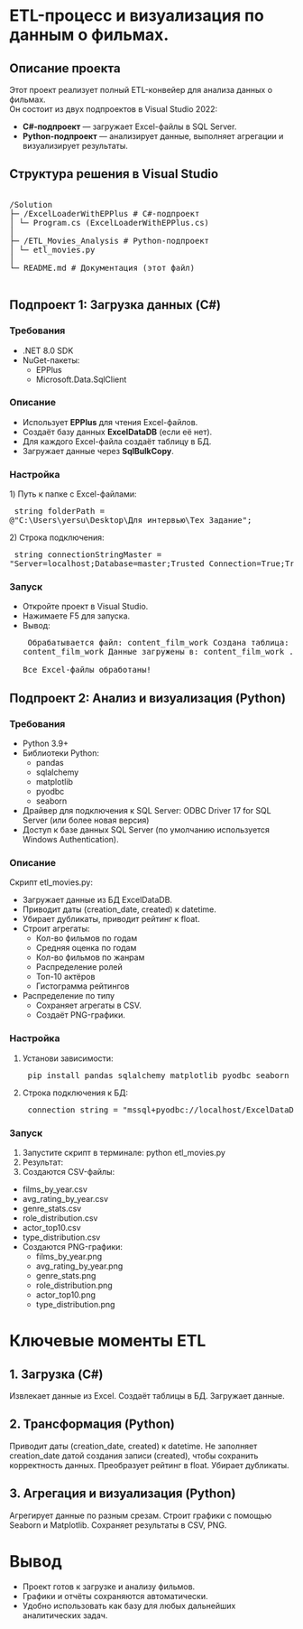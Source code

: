 ﻿# ETL-процесс и визуализация по данным о фильмах.

## Описание проекта
Этот проект реализует полный ETL-конвейер для анализа данных о фильмах.  
Он состоит из двух подпроектов в Visual Studio 2022:  
- **C#-подпроект** — загружает Excel-файлы в SQL Server.  
- **Python-подпроект** — анализирует данные, выполняет агрегации и визуализирует результаты.


## Структура решения в Visual Studio
<pre> 
/Solution
├─ /ExcelLoaderWithEPPlus # C#-подпроект
│ └─ Program.cs (ExcelLoaderWithEPPlus.cs)
│
├─ /ETL_Movies_Analysis # Python-подпроект
│ └─ etl_movies.py
│
└─ README.md # Документация (этот файл)
 </pre>

## Подпроект 1: Загрузка данных (C#)
### Требования
- .NET 8.0 SDK
- NuGet-пакеты:
  - EPPlus
  - Microsoft.Data.SqlClient
	
### Описание
- Использует **EPPlus** для чтения Excel-файлов.
- Создаёт базу данных **ExcelDataDB** (если её нет).
- Для каждого Excel-файла создаёт таблицу в БД.
- Загружает данные через **SqlBulkCopy**.

### Настройка
1️) Путь к папке с Excel-файлами:
	<pre> string folderPath = @"C:\Users\yersu\Desktop\Для интервью\Тех Задание";  </pre>
2) Строка подключения:
	 <pre> string connectionStringMaster = "Server=localhost;Database=master;Trusted_Connection=True;TrustServerCertificate=True;";  </pre>

### Запуск
- Откройте проект в Visual Studio.
- Нажимаете F5 для запуска.
- Вывод: <pre>
	Обрабатывается файл: content_film_work
    Создана таблица: content_film_work
    Данные загружены в: content_film_work
    ...		
    Все Excel-файлы обработаны!
</pre>

## Подпроект 2: Анализ и визуализация (Python)
### Требования
- Python 3.9+
- Библиотеки Python:
  - pandas
  - sqlalchemy
  - matplotlib
  - pyodbc
  - seaborn
- Драйвер для подключения к SQL Server: ODBC Driver 17 for SQL Server (или более новая версия)
- Доступ к базе данных SQL Server (по умолчанию используется Windows Authentication).
	
### Описание
Скрипт etl_movies.py:
- Загружает данные из БД ExcelDataDB.
- Приводит даты (creation_date, created) к datetime.
- Убирает дубликаты, приводит рейтинг к float.
- Строит агрегаты:
  - Кол-во фильмов по годам
  - Средняя оценка по годам
  - Кол-во фильмов по жанрам
  - Распределение ролей
  - Топ-10 актёров
  - Гистограмма рейтингов
- Распределение по типу
  - Сохраняет агрегаты в CSV.
  - Создаёт PNG-графики.

### Настройка
1. Установи зависимости:
   <pre> pip install pandas sqlalchemy matplotlib pyodbc seaborn </pre>
2. Строка подключения к БД:
   <pre> connection_string = "mssql+pyodbc://localhost/ExcelDataDB?driver=ODBC+Driver+17+for+SQL+Server" </pre>

### Запуск
1. Запустите скрипт в терминале:
  python etl_movies.py
2. Результат:
3. Создаются CSV-файлы:
  - films_by_year.csv
  - avg_rating_by_year.csv
  - genre_stats.csv
  - role_distribution.csv
  - actor_top10.csv
  - type_distribution.csv
- Создаются PNG-графики:
  - films_by_year.png
  - avg_rating_by_year.png
  - genre_stats.png
  - role_distribution.png
  - actor_top10.png
  - type_distribution.png


# Ключевые моменты ETL

## 1. Загрузка (C#)

Извлекает данные из Excel.
Создаёт таблицы в БД.
Загружает данные.

## 2. Трансформация (Python)

Приводит даты (creation_date, created) к datetime.
Не заполняет creation_date датой создания записи (created), чтобы сохранить корректность данных.
Преобразует рейтинг в float.
Убирает дубликаты.

## 3. Агрегация и визуализация (Python)

Агрегирует данные по разным срезам.
Строит графики с помощью Seaborn и Matplotlib.
Сохраняет результаты в CSV, PNG.

# Вывод 

- Проект готов к загрузке и анализу фильмов.
- Графики и отчёты сохраняются автоматически.
- Удобно использовать как базу для любых дальнейших аналитических задач.